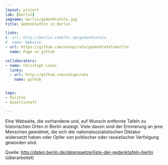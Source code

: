 ```yaml
---
layout: project
lab: [berlin]
imgname: berlin/gedenktafeln.jpg
title: Gedenktafeln in Berlin

links:
#- url: http://berlin.codefor.de/gedenktafeln
#  name: Website
- url: https://github.com/notapirate/gedenktafelnberlin
  name: Page on github

collaborators:
- name: Christoph Lauer
  links:
  - url: http://github.com/notapirate
    name: github


tags:
- Politik
- Gesellschaft

---
```


Eine Webseite, die  vorhandene und, auf Wunsch entfernte Tafeln zu historischen Orten in Berlin anzeigt. Viele davon sind der Erinnerung an jene Menschen gewidmet, die sich der nationalsozialistischen Diktatur widersetzt haben oder Opfer von politischer oder rassistischer Verfolgung geworden sind.

Quelle: http://daten.berlin.de/datensaetze/liste-der-gedenktafeln-berlin (überarbeitet)
